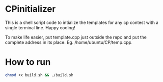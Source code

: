 # CPinitializer
This is a shell script code to intialize the templates for any cp contest with a single terminal line. Happy coding!

To make life easier, put template.cpp just outside the repo and put the complete address in its place. Eg. /home/ubuntu/CP/temp.cpp.

# How to run
```bash
chmod +x build.sh && ./build.sh
```
